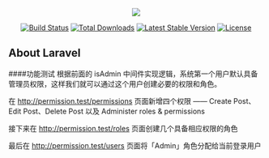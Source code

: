 <p align="center"><img src="https://laravel.com/assets/img/components/logo-laravel.svg"></p>

<p align="center">
<a href="https://travis-ci.org/laravel/framework"><img src="https://travis-ci.org/laravel/framework.svg" alt="Build Status"></a>
<a href="https://packagist.org/packages/laravel/framework"><img src="https://poser.pugx.org/laravel/framework/d/total.svg" alt="Total Downloads"></a>
<a href="https://packagist.org/packages/laravel/framework"><img src="https://poser.pugx.org/laravel/framework/v/stable.svg" alt="Latest Stable Version"></a>
<a href="https://packagist.org/packages/laravel/framework"><img src="https://poser.pugx.org/laravel/framework/license.svg" alt="License"></a>
</p>

## About Laravel

####功能测试
根据前面的 isAdmin 中间件实现逻辑，系统第一个用户默认具备管理员权限，这样我们就可以通过这个用户创建必要的权限和角色。

在 http://permission.test/permissions 页面新增四个权限 —— Create Post、Edit Post、Delete Post 以及 Administer roles & permissions      

接下来在 http://permission.test/roles 页面创建几个具备相应权限的角色        

最后在 http://permission.test/users 页面将「Admin」角色分配给当前登录用户

